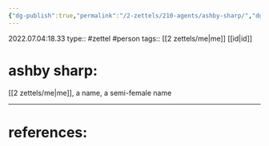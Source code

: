```yaml
---
{"dg-publish":true,"permalink":"/2-zettels/210-agents/ashby-sharp/","dgHomeLink":true,"dgPassFrontmatter":false}
---
```


2022.07.04:18.33
type:: #zettel #person
tags:: [[2 zettels/me|me]] [[id|id]]

# ashby sharp:

[[2 zettels/me|me]], a name, a semi-female name

---
# references:
